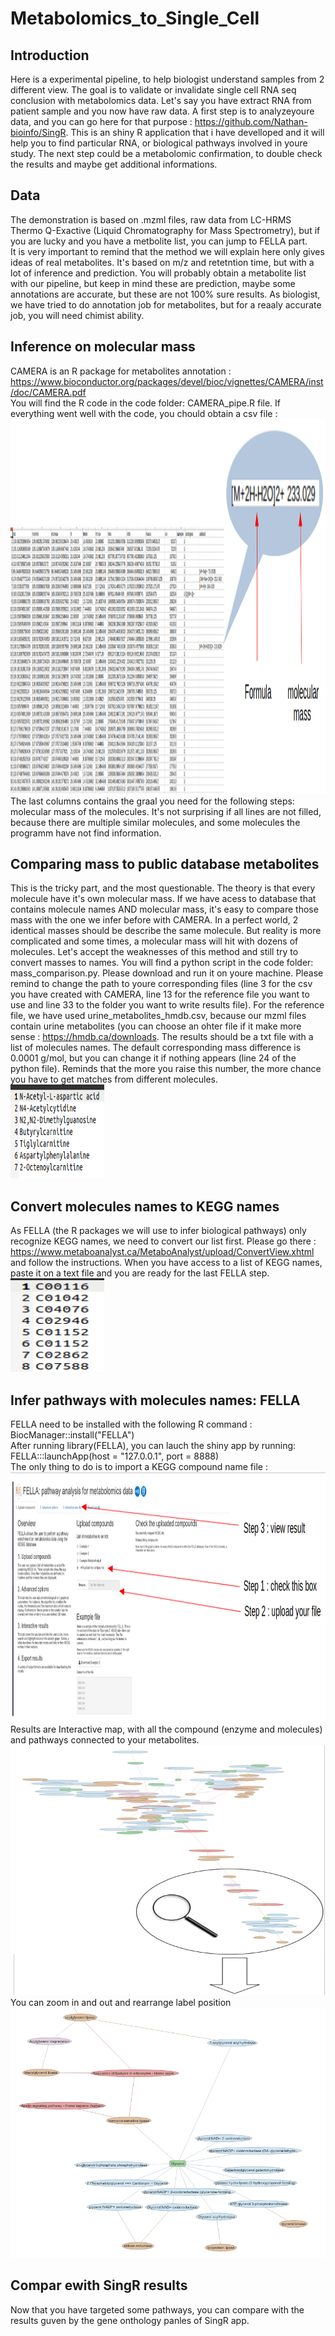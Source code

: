 # Metabolomics_to_Single_Cell
## Introduction
Here is a experimental pipeline, to help biologist understand samples from 2 different view. The goal is to validate or invalidate single cell RNA seq conclusion with metabolomics data. Let's say you have extract RNA from patient sample and you now have raw data. A first step is to analyzeyoure data, and you can go here for that purpose : https://github.com/Nathan-bioinfo/SingR. This is an shiny R application that i have develloped and it will help you to find particular RNA, or biological pathways involved in youre study. The next step could be a metabolomic confirmation, to double check the results and maybe get additional informations.<br/>
## Data
The demonstration is based on .mzml files, raw data from LC-HRMS Thermo Q-Exactive (Liquid Chromatography for Mass Spectrometry), but if you are lucky and you have a metbolite list, you can jump to FELLA part.<br/>
It is very important to remind that the method we will explain here only gives ideas of real metabolites. It's based on m/z and retetntion time, but with a lot of inference and prediction. You will probably obtain a metabolite list with our pipeline, but keep in mind these are prediction, maybe some annotations are accurate, but these are not 100% sure results. As biologist, we have tried to do annotation job for metabolites, but for a reaaly accurate job, you will need chimist ability. <br/>
## Inference on molecular mass
CAMERA is an R package for metabolites annotation : https://www.bioconductor.org/packages/devel/bioc/vignettes/CAMERA/inst/doc/CAMERA.pdf <br/>
You will find the R code in the code folder: CAMERA_pipe.R file. If everything went well with the code, you chould obtain a csv file : <img src="./figs/csv_fig.png" width="1000" height="600"> <br/>
The last columns contains the graal you need for the following steps: molecular mass of the molecules. It's not surprising if all lines are not filled, because there are multiple similar molecules, and some molecules the programm have not find information.
## Comparing mass to public database metabolites
This is the tricky part, and the most questionable. The theory is that every molecule have it's own molecular mass. If we have acess to database that contains molecule names AND molecular mass, it's easy to compare those mass with the one we infer before with CAMERA. In a perfect world, 2 identical masses should be describe the same molecule. But reality is more complicated and some times, a molecular mass will hit with dozens of molecules. Let's accept the weaknesses of this method and still try to convert masses to names. You will find a python script in the code folder: mass_comparison.py. Please download and run it on youre machine. Please remind to change the path to youre corresponding files (line 3 for the csv you have created with CAMERA, line 13 for the reference file you want to use and line 33 to the folder you want to write results file). For the reference file, we have used urine_metabolites_hmdb.csv, because our mzml files contain urine metabolites (you can choose an ohter file if it make more sense : https://hmdb.ca/downloads. The results should be a txt file with a list of molecules names. The default corresponding mass difference is 0.0001 g/mol, but you can change it if nothing appears (line  24 of the python file). Reminds that the more you raise this number, the more chance you have to get matches from different molecules.<br/>
<img src="./figs/match_list_metabo.png" width="150" height="150"> <br/>
## Convert molecules names to KEGG names
As FELLA (the R packages we will use to infer biological pathways) only recognize KEGG names, we need to convert our list first. Please go there : https://www.metaboanalyst.ca/MetaboAnalyst/upload/ConvertView.xhtml and follow the instructions. When you have access to a list of KEGG names, paste it on a text file and you are ready for the last FELLA step.<br/>
<img src="./figs/match_list_kegg.png" width="150" height="150"> <br/>
## Infer pathways with molecules names: FELLA
FELLA need to be installed with the following R command : BiocManager::install("FELLA") <br/>
After running library(FELLA), you can lauch the shiny app by running: FELLA:::launchApp(host = "127.0.0.1", port = 8888)<br/>
The only thing to do is to import a KEGG compound name file : 
<img src="./figs/FELLA1.png" width="600" height="400"> <br/>
Results are Interactive map, with all the compound (enzyme and molecules) and pathways connected to your metabolites. <br/>
<img src="./figs/FELLA2.png" width="600" height="400"> <br/>
You can zoom in and out and rearrange label position <br/>
<img src="./figs/FELLA3.png" width="600" height="400"> <br/>
## Compar ewith SingR results
Now that you have targeted some pathways, you can compare with the results guven by the gene onthology panles of SingR app.
